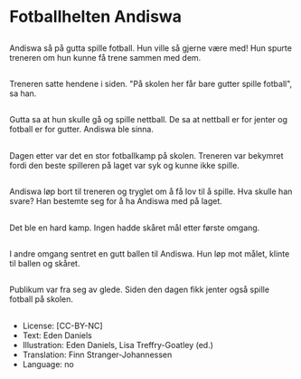 # Fotballhelten Andiswa 

##
Andiswa så på gutta spille fotball. Hun ville så gjerne være med! Hun spurte treneren om hun kunne få trene sammen med dem.

##
Treneren satte hendene i siden. "På skolen her får bare gutter spille fotball", sa han.

##
Gutta sa at hun skulle gå og spille nettball. De sa at nettball er for jenter og fotball er for gutter. Andiswa ble sinna.

##
Dagen etter var det en stor fotballkamp på skolen. Treneren var bekymret fordi den beste spilleren på laget var syk og kunne ikke spille.

##
Andiswa løp bort til treneren og tryglet om å få lov til å spille. Hva skulle han svare? Han bestemte seg for å ha Andiswa med på laget.

##
Det ble en hard kamp. Ingen hadde skåret mål etter første omgang.

##
I andre omgang sentret en gutt ballen til Andiswa. Hun løp mot målet, klinte til ballen og skåret.

##
Publikum var fra seg av glede. Siden den dagen fikk jenter også spille fotball på skolen.

##
* License: [CC-BY-NC]
* Text: Eden Daniels
* Illustration: Eden Daniels, Lisa Treffry-Goatley (ed.)
* Translation: Finn Stranger-Johannessen
* Language: no
